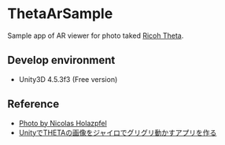 # ThetaArSample

Sample app of AR viewer for photo taked [Ricoh Theta](https://theta360.com/en/).

## Develop environment

* Unity3D 4.5.3f3 (Free version)

## Reference

* [Photo by Nicolas Holazpfel](https://www.flickr.com/photos/nicolas-holzapfel/14366020017/in/pool-ricohtheta)
* [UnityでTHETAの画像をジャイロでグリグリ動かすアプリを作る](http://www.naturalsoftware.jp/blog/8872)
